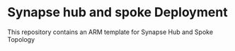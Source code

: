 # Synapse hub and spoke Deployment
This repository contains an ARM template for Synapse Hub and Spoke Topology
